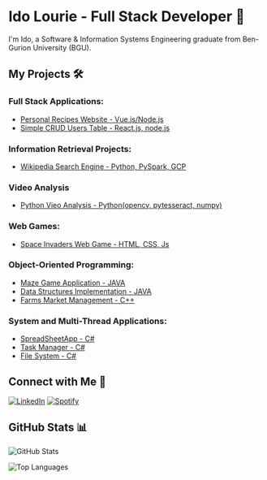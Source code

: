 # Ido Lourie - Full Stack Developer 🚀

I'm Ido, a Software & Information Systems Engineering graduate from Ben-Gurion University (BGU).

## My Projects 🛠️

### Full Stack Applications:

- [Personal Recipes Website - Vue.js/Node.js](https://github.com/idolou/Recipes-Website)
- [Simple CRUD Users Table - React.js, node.js](https://github.com/idolou/Data-table)

### Information Retrieval Projects:
- [Wikipedia Search Engine - Python, PySpark, GCP](https://github.com/idolou/Wikipedia-Search-Engine)

### Video Analysis
- [Python Vieo Analysis - Python(opencv, pytesseract, numpy)](https://github.com/idolou/Python-Vieo-Analysis)

### Web Games:
-  [Space Invaders Web Game - HTML, CSS, Js](https://github.com/idolou/Space-Invaders-Web-Game)


### Object-Oriented Programming:

- [Maze Game Application - JAVA](https://github.com/idolou/Maze-Application)
- [Data Structures Implementation - JAVA](https://github.com/idolou/Data-structures-Application-with-java)
- [Farms Market Management - C++](https://github.com/idolou/Farms-market-management)

### System and Multi-Thread Applications:

- [SpreadSheetApp - C#](https://github.com/idolou/Shareable-SpreadSheetApp)
- [Task Manager - C#](https://github.com/idolou/Multi-Thread-Programs)
- [File System - C#](https://github.com/idolou/Thread-Safe-FIle-System-Application)



## Connect with Me 🤝

[![LinkedIn](https://img.shields.io/badge/LinkedIn-0077B5?style=for-the-badge&logo=linkedin&logoColor=white)](https://www.linkedin.com/in/ido-lourie/)
[![Spotify](https://img.shields.io/badge/Spotify-1ED760?style=for-the-badge&logo=spotify&logoColor=white)](https://open.spotify.com/user/iddolourie?si=04702341cbaa4605)

## GitHub Stats 📊

![GitHub Stats](https://github-readme-stats.vercel.app/api?username=idolou&show_icons=true&count_private=true&theme=dark)

![Top Languages](https://github-readme-stats.vercel.app/api/top-langs/?username=idolou&layout=compact&title_color=007bff&text_color=e7e7e7&icon_color=007bff&bg_color=171c28)

